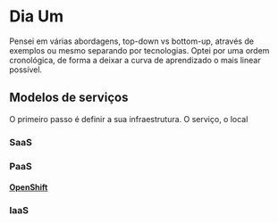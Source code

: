 # Dia Um

Pensei em várias abordagens, top-down vs bottom-up, através de exemplos ou mesmo separando por tecnologias. Optei por uma ordem cronológica, de forma a deixar a curva de aprendizado o mais linear possível.

## Modelos de serviços

O primeiro passo é definir a sua infraestrutura. O serviço, o local

### SaaS

### PaaS

#### [OpenShift](https://www.openshift.com/ "OpenShift por Red Hat")

### IaaS

### 



